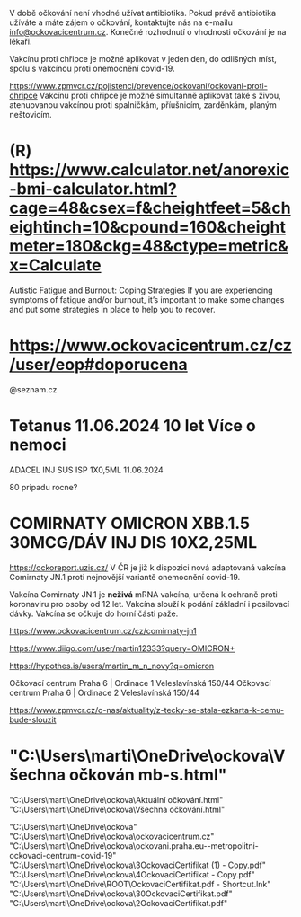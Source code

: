 


 V době očkování není vhodné užívat antibiotika. Pokud právě antibiotika užíváte a máte zájem o očkování, kontaktujte nás na e-mailu info@ockovacicentrum.cz. Konečné rozhodnutí o vhodnosti očkování je na lékaři. 



Vakcínu proti chřipce je možné aplikovat v jeden den, do odlišných míst, spolu s vakcínou proti onemocnění covid-19. 

https://www.zpmvcr.cz/pojistenci/prevence/ockovani/ockovani-proti-chripce
Vakcínu proti chřipce je možné simultánně aplikovat také s živou, atenuovanou vakcínou proti spalničkám, příušnicím, zarděnkám, planým neštovicím.



# (R) https://www.calculator.net/anorexic-bmi-calculator.html?cage=48&csex=f&cheightfeet=5&cheightinch=10&cpound=160&cheightmeter=180&ckg=48&ctype=metric&x=Calculate

Autistic Fatigue and Burnout: Coping Strategies
If you are experiencing symptoms of fatigue and/or burnout, it’s important to make some changes and put some strategies in place to help you to recover.


# https://www.ockovacicentrum.cz/cz/user/eop#doporucena

@seznam.cz


# Tetanus		11.06.2024	10 let	Více o nemoci
ADACEL INJ SUS ISP 1X0,5ML	11.06.2024	

80 pripadu rocne?








# COMIRNATY OMICRON XBB.1.5 30MCG/DÁV INJ DIS 10X2,25ML	

https://ockoreport.uzis.cz/
V ČR je již k dispozici nová adaptovaná vakcína Comirnaty JN.1 proti nejnovější variantě onemocnění covid-19.





Vakcína Comirnaty JN.1 je **neživá** mRNA vakcína, určená k ochraně proti koronaviru pro osoby od 12 let.  Vakcína slouží k podání základní i posilovací dávky. Vakcína se očkuje do horní části paže.

https://www.ockovacicentrum.cz/cz/comirnaty-jn1


https://www.diigo.com/user/martin12333?query=OMICRON+

https://hypothes.is/users/martin_m_n_novy?q=omicron

Očkovací centrum Praha 6 |
Ordinace 1
Veleslavínská 150/44
Očkovací centrum Praha 6 |
Ordinace 2
Veleslavínská 150/44

https://www.zpmvcr.cz/o-nas/aktuality/z-tecky-se-stala-ezkarta-k-cemu-bude-slouzit


# "C:\Users\marti\OneDrive\ockova\Všechna očkován  mb-s.html"

"C:\Users\marti\OneDrive\ockova\Aktuální očkování.html"
"C:\Users\marti\OneDrive\ockova\Všechna očkování.html"

"C:\Users\marti\OneDrive\ockova"
"C:\Users\marti\OneDrive\ockova\ockovacicentrum.cz"
"C:\Users\marti\OneDrive\ockova\ockovani.praha.eu--metropolitni-ockovaci-centrum-covid-19"
"C:\Users\marti\OneDrive\ockova\3OckovaciCertifikat (1) - Copy.pdf"
"C:\Users\marti\OneDrive\ockova\4OckovaciCertifikat - Copy.pdf"
"C:\Users\marti\OneDrive\ROOT\OckovaciCertifikat.pdf - Shortcut.lnk"
"C:\Users\marti\OneDrive\ockova\30OckovaciCertifikat.pdf"
"C:\Users\marti\OneDrive\ockova\2OckovaciCertifikat.pdf"


